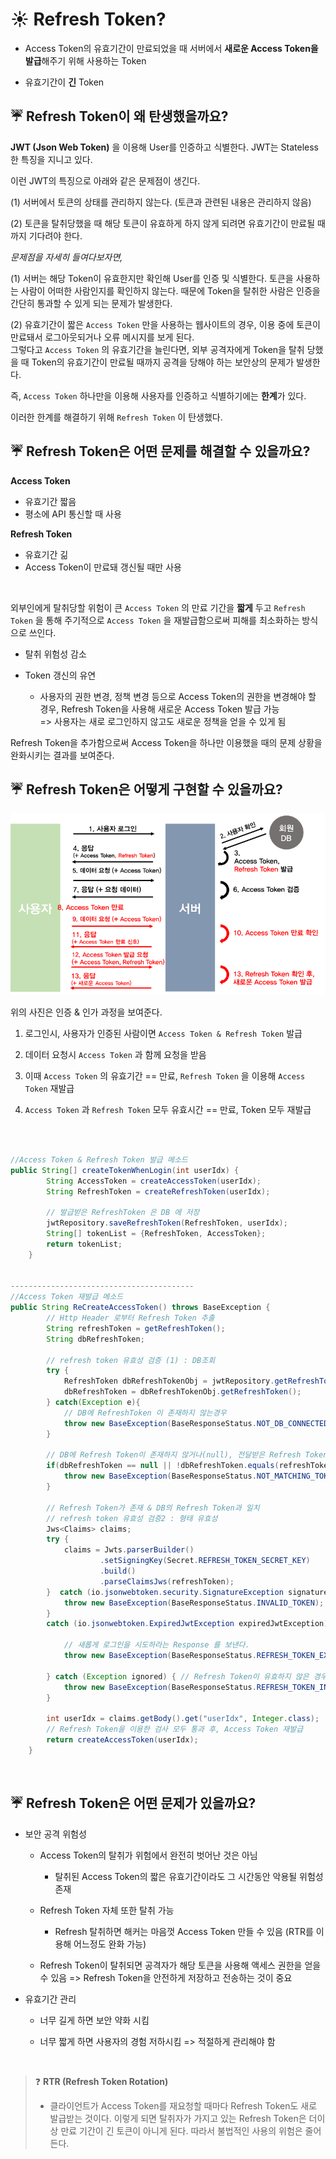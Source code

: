 # ☀️ Refresh Token?

- Access Token의 유효기간이 만료되었을 때 서버에서 **새로운 Access Token을 발급**해주기 위해 사용하는 Token

- 유효기간이 **긴** Token


## ☔️ Refresh Token이 왜 탄생했을까요?

**JWT (Json Web Token)** 을 이용해 User를 인증하고 식별한다. JWT는 Stateless한 특징을 지니고 있다.<br>

이런 JWT의 특징으로 아래와 같은 문제점이 생긴다.

(1) 서버에서 토큰의 상태를 관리하지 않는다. (토큰과 관련된 내용은 관리하지 않음)

(2) 토큰을 탈취당했을 때 해당 토큰이 유효하게 하지 않게 되려면 유효기간이 만료될 때까지 기다려야 한다.

*문제점을 자세히 들여다보자면,*

(1) 서버는 해당 Token이 유효한지만 확인해 User를 인증 및 식별한다. 토큰을 사용하는 사람이 어떠한 사람인지를 확인하지 않는다. 때문에 Token을 탈취한 사람은 인증을 간단히 통과할 수 있게 되는 문제가 발생한다.

(2) 유효기간이 짧은 `Access Token` 만을 사용하는 웹사이트의 경우, 이용 중에 토큰이 만료돼서 로그아웃되거나 오류 메시지를 보게 된다.<br>
   그렇다고 `Access Token` 의 유효기간을 늘린다면, 외부 공격자에게 Token을 탈취 당했을 때 Token의 유효기간이 만료될 때까지 공격을 당해야 하는 보안상의 문제가 발생한다.<br>

즉, `Access Token` 하나만을 이용해 사용자를 인증하고 식별하기에는 **한계**가 있다. <br>

이러한 한계를 해결하기 위해 `Refresh Token` 이 탄생했다.

## ☔️ Refresh Token은 어떤 문제를 해결할 수 있을까요?

**Access Token**

- 유효기간 짧음
- 평소에 API 통신할 때 사용

**Refresh Token**

- 유효기간 긺
- Access Token이 만료돼 갱신될 때만 사용

<br>

외부인에게 탈취당할 위험이 큰 `Access Token` 의 만료 기간을 **짧게** 두고 `Refresh Token` 을 통해 주기적으로 `Access Token` 을 재발급함으로써 피해를 최소화하는 방식으로 쓰인다. <br>

- 탈취 위험성 감소

- Token 갱신의 유연
  - 사용자의 권한 변경, 정책 변경 등으로 Access Token의 권한을 변경해야 할 경우, Refresh Token을 사용해 새로운 Access Token 발급 가능 <br>=> 사용자는 새로 로그인하지 않고도 새로운 정책을 얻을 수 있게 됨

Refresh Token을 추가함으로써 Access Token을 하나만 이용했을 때의 문제 상황을 완화시키는 결과를 보여준다.

## ☔️ Refresh Token은 어떻게 구현할 수 있을까요?

![jwt](../Img/week7/JWT.png)

위의 사진은 인증 & 인가 과정을 보여준다.

1. 로그인시, 사용자가 인증된 사람이면 `Access Token & Refresh Token` 발급

2. 데이터 요청시 `Access Token` 과 함께 요청을 받음
3. 이때 `Access Token` 의 유효기간 == 만료, `Refresh Token` 을 이용해 `Access Token` 재발급
4. `Access Token` 과 `Refresh Token` 모두 유효시간 == 만료, Token 모두 재발급

<br>

```java

//Access Token & Refresh Token 발급 메소드
public String[] createTokenWhenLogin(int userIdx) {
        String AccessToken = createAccessToken(userIdx);
        String RefreshToken = createRefreshToken(userIdx);

        // 발급받은 RefreshToken 은 DB 에 저장
        jwtRepository.saveRefreshToken(RefreshToken, userIdx);
        String[] tokenList = {RefreshToken, AccessToken};
        return tokenList;
    }


-----------------------------------------
//Access Token 재발급 메소드
public String ReCreateAccessToken() throws BaseException {
        // Http Header 로부터 Refresh Token 추출
        String refreshToken = getRefreshToken();
        String dbRefreshToken;

        // refresh token 유효성 검증 (1) : DB조회
        try {
            RefreshToken dbRefreshTokenObj = jwtRepository.getRefreshToken(refreshToken);
            dbRefreshToken = dbRefreshTokenObj.getRefreshToken();
        } catch(Exception e){
            // DB에 RefreshToken 이 존재하지 않는경우
            throw new BaseException(BaseResponseStatus.NOT_DB_CONNECTED_TOKEN);
        }

        // DB에 Refresh Token이 존재하지 않거나(null), 전달받은 Refresh Token이 DB에 있는 Refresh Token과 일치하지 않는 경우 => exception
        if(dbRefreshToken == null || !dbRefreshToken.equals(refreshToken)){
            throw new BaseException(BaseResponseStatus.NOT_MATCHING_TOKEN);
        }

        // Refresh Token가 존재 & DB의 Refresh Token과 일치
        // refresh token 유효성 검증2 : 형태 유효성
        Jws<Claims> claims;
        try {
            claims = Jwts.parserBuilder()
                    .setSigningKey(Secret.REFRESH_TOKEN_SECRET_KEY)
                    .build()
                    .parseClaimsJws(refreshToken);
        }  catch (io.jsonwebtoken.security.SignatureException signatureException){
            throw new BaseException(BaseResponseStatus.INVALID_TOKEN);
        }
        catch (io.jsonwebtoken.ExpiredJwtException expiredJwtException) { // refresh token 이 만료된 경우

            // 새롭게 로그인을 시도하라는 Response 를 보낸다.
            throw new BaseException(BaseResponseStatus.REFRESH_TOKEN_EXPIRED);

        } catch (Exception ignored) { // Refresh Token이 유효하지 않은 경우 (만료여부 외의 예외처리)
            throw new BaseException(BaseResponseStatus.REFRESH_TOKEN_INVALID);
        }

        int userIdx = claims.getBody().get("userIdx", Integer.class);
        // Refresh Token을 이용한 검사 모두 통과 후, Access Token 재발급
        return createAccessToken(userIdx);
    }

```

<br>

## ☔️ Refresh Token은 어떤 문제가 있을까요?

- 보안 공격 위험성

  - Access Token의 탈취가 위험에서 완전히 벗어난 것은 아님
    - 탈취된 Access Token의 짧은 유효기간이라도 그 시간동안 악용될 위험성 존재
  - Refresh Token 자체 또한 탈취 가능

    - Refresh 탈취하면 해커는 마음껏 Access Token 만들 수 있음 (RTR를 이용해 어느정도 완화 가능)

  - Refresh Token이 탈취되면 공격자가 해당 토큰을 사용해 액세스 권한을 얻을 수 있음 => Refresh Token을 안전하게 저장하고 전송하는 것이 중요

- 유효기간 관리

  - 너무 길게 하면 보안 약화 시킴

  - 너무 짧게 하면 사용자의 경험 저하시킴 => 적절하게 관리해야 함

<br>

> :question: **RTR (Refresh Token Rotation)**
>
> - 클라이언트가 Access Token를 재요청할 때마다 Refresh Token도 새로 발급받는 것이다. 이렇게 되면 탈취자가 가지고 있는 Refresh Token은 더이상 만료 기간이 긴 토큰이 아니게 된다. 따라서 불법적인 사용의 위험은 줄어든다.
